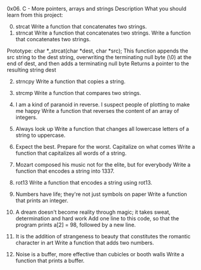 0x06. C - More pointers, arrays and strings
Description
What you should learn from this project:

0. strcat
Write a function that concatenates two strings.
1. strncat
Write a function that concatenates two strings.
Write a function that concatenates two strings.

Prototype: char *_strcat(char *dest, char *src);
This function appends the src string to the dest string, overwriting the terminating null byte (\0) at the end of dest, and then adds a terminating null byte
Returns a pointer to the resulting string dest

2. strncpy
Write a function that copies a string.
3. strcmp
Write a function that compares two strings.
4. I am a kind of paranoid in reverse. I suspect people of plotting to make me happy
Write a function that reverses the content of an array of integers.
5. Always look up
Write a function that changes all lowercase letters of a string to uppercase.
6. Expect the best. Prepare for the worst. Capitalize on what comes
Write a function that capitalizes all words of a string.
7. Mozart composed his music not for the elite, but for everybody
Write a function that encodes a string into 1337.
8. rot13
Write a function that encodes a string using rot13.
9. Numbers have life; they're not just symbols on paper
Write a function that prints an integer.
10. A dream doesn't become reality through magic; it takes sweat, determination and hard work
Add one line to this code, so that the program prints a[2] = 98, followed by a new line.

11. It is the addition of strangeness to beauty that constitutes the romantic character in art
Write a function that adds two numbers.
12. Noise is a buffer, more effective than cubicles or booth walls
Write a function that prints a buffer.

